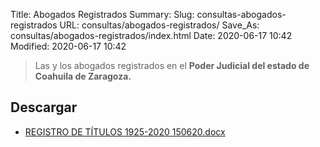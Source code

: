 Title: Abogados Registrados
Summary:
Slug: consultas-abogados-registrados
URL: consultas/abogados-registrados/
Save_As: consultas/abogados-registrados/index.html
Date: 2020-06-17 10:42
Modified: 2020-06-17 10:42


> Las y los abogados registrados en el **Poder Judicial del estado de Coahuila de Zaragoza.**

## Descargar

* [REGISTRO DE TÍTULOS 1925-2020 150620.docx](https://storage.googleapis.com/pjecz-gob-mx/Consultas/Abogados%20Registrados/REGISTRO%20DE%20T%C3%8DTULOS%201925-%202020%20150620.docx)
